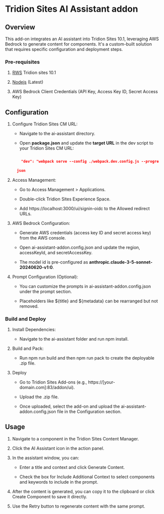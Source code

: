 # Tridion Sites AI Assistant addon

## Overview

This add-on integrates an AI assistant into Tridion Sites 10.1, leveraging AWS Bedrock to generate content for components. It's a custom-built solution that requires specific configuration and deployment steps.

### Pre-requisites


1. [RWS](https://www.rws.com/) Tridion sites 10.1

2. [Nodejs](https://nodejs.org/en) (Latest)

3. AWS Bedrock Client Credentials (API Key, Access Key ID, Secret Access Key)


## Configuration

1. Configure Tridion Sites CM URL:
   
	- Navigate to the ai-assistant directory.
  
	- Open **package.json** and update the **target URL** in the dev script to your Tridion Sites CM URL:
	
	```json

		"dev": "webpack serve --config ./webpack.dev.config.js --progress --env target=https://[your-domain.com] manifest=../manifest.json config=../ai-assistant-addon.config"
      
      json
	```

2. Access Management:
   
   - Go to Access Management > Applications.
   
   - Double-click Tridion Sites Experience Space.
  
   - Add https://localhost:3000/ui/signin-oidc to the Allowed redirect URLs.
  
3. AWS Bedrock Configuration:
   
   - Generate AWS credentials (access key ID and secret access key) from the AWS console.
   
   - Open ai-assistant-addon.config.json and update the region, accessKeyId, and secretAccessKey.
   
   - The model id is pre-configured as **anthropic.claude-3-5-sonnet-20240620-v1:0**.
  
4. Prompt Configuration (Optional):
   
   - You can customize the prompts in ai-assistant-addon.config.json under the prompt section.
   
   - Placeholders like ${title} and ${metadata} can be rearranged but not removed.

### Build and Deploy

1. Install Dependencies:
	
   - Navigate to the ai-assistant folder and run npm install.

2. Build and Pack:
	
   - Run npm run build and then npm run pack to create the deployable .zip file.

3. Deploy
  
   - Go to Tridion Sites Add-ons (e.g., https://[your-domain.com]:83/addon/ui).
   
   - Upload the .zip file.
   
   - Once uploaded, select the add-on and upload the ai-assistant-addon.config.json file in the Configuration section.


## Usage

1. Navigate to a component in the Tridion Sites Content Manager.

2. Click the AI Assistant icon in the action panel.

3. In the assistant window, you can:
   
   - Enter a title and context and click Generate Content.
   
   - Check the box for Include Additional Context to select components and keywords to include in the prompt.

4. After the content is generated, you can copy it to the clipboard or click Create Component to save it directly.

5. Use the Retry button to regenerate content with the same prompt.